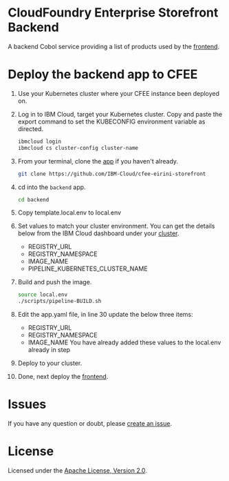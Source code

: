 # CloudFoundry Enterprise Storefront Backend
A backend Cobol service providing a list of products used by the [frontend](https://github.com/IBM-Cloud/cfee-eirini-storefront/tree/master/frontend). 

# Deploy the backend app to CFEE

1.  Use your Kubernetes cluster where your CFEE instance been deployed on.

1. Log in to IBM Cloud, target your Kubernetes cluster. Copy and paste the export command to set the KUBECONFIG environment variable as directed.

   ```bash
   ibmcloud login
   ibmcloud cs cluster-config cluster-name
   ```


1. From your terminal, clone the [app](https://github.com/IBM-Cloud/cfee-eirini-storefront) if you haven't already.

   ```bash
   git clone https://github.com/IBM-Cloud/cfee-eirini-storefront
   ```

1. cd into the `backend` app.

   ```bash
   cd backend
   ```

1. Copy template.local.env to local.env

1. Set values to match your cluster environment. You can get the details below from the IBM Cloud dashboard under your [cluster](https://cloud.ibm.com/kubernetes/clusters). 

   - REGISTRY_URL
   - REGISTRY_NAMESPACE
   - IMAGE_NAME
   - PIPELINE_KUBERNETES_CLUSTER_NAME

1. Build and push the image.

   ```bash
   source local.env
   ./scripts/pipeline-BUILD.sh
   ```

1. Edit the app.yaml file, in line 30 update the below three items:

   - REGISTRY_URL
   - REGISTRY_NAMESPACE
   - IMAGE_NAME
   You have already added these values to the local.env already in step 

1. Deploy to your cluster.

1. Done, next deploy the [frontend](https://github.com/IBM-Cloud/cfee-eirini-storefront/tree/master/frontend). 

# Issues

If you have any question or doubt, please [create an issue](https://github.com/IBM-Cloud/cfee-eirini-storefront/issues).


# License

Licensed under the [Apache License, Version 2.0](http://www.apache.org/licenses/LICENSE-2.0).
